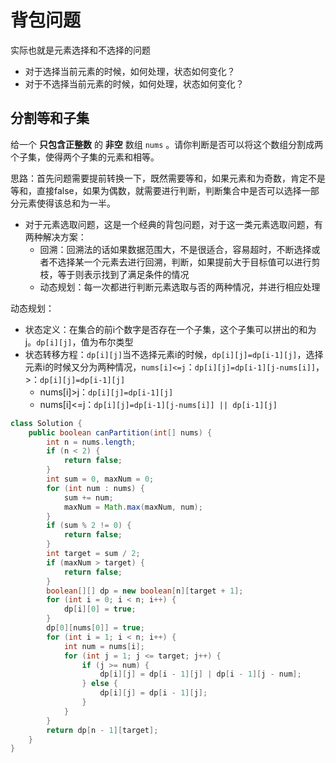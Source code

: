 # 背包问题

实际也就是元素选择和不选择的问题

- 对于选择当前元素的时候，如何处理，状态如何变化？
- 对于不选择当前元素的时候，如何处理，状态如何变化？

## 分割等和子集

给一个 **只包含正整数** 的 **非空** 数组 `nums` 。请你判断是否可以将这个数组分割成两个子集，使得两个子集的元素和相等。

思路：首先问题需要提前转换一下，既然需要等和，如果元素和为奇数，肯定不是等和，直接false，如果为偶数，就需要进行判断，判断集合中是否可以选择一部分元素使得该总和为一半。

- 对于元素选取问题，这是一个经典的背包问题，对于这一类元素选取问题，有两种解决方案：
  - 回溯：回溯法的话如果数据范围大，不是很适合，容易超时，不断选择或者不选择某一个元素去进行回溯，判断，如果提前大于目标值可以进行剪枝，等于则表示找到了满足条件的情况
  - 动态规划：每一次都进行判断元素选取与否的两种情况，并进行相应处理

动态规划：

- 状态定义：在集合的前i个数字是否存在一个子集，这个子集可以拼出的和为j。`dp[i][j]`，值为布尔类型
- 状态转移方程：`dp[i][j]`当不选择元素i的时候，`dp[i][j]=dp[i-1][j]`，选择元素i的时候又分为两种情况，`nums[i]<=j`：`dp[i][j]=dp[i-1][j-nums[i]]`，>：`dp[i][j]=dp[i-1][j]`
  * nums[i]>j：`dp[i][j]=dp[i-1][j]`
  * nums[i]<=j：`dp[i][j]=dp[i-1][j-nums[i]] || dp[i-1][j]`

```java
class Solution {
    public boolean canPartition(int[] nums) {
        int n = nums.length;
        if (n < 2) {
            return false;
        }
        int sum = 0, maxNum = 0;
        for (int num : nums) {
            sum += num;
            maxNum = Math.max(maxNum, num);
        }
        if (sum % 2 != 0) {
            return false;
        }
        int target = sum / 2;
        if (maxNum > target) {
            return false;
        }
        boolean[][] dp = new boolean[n][target + 1];
        for (int i = 0; i < n; i++) {
            dp[i][0] = true;
        }
        dp[0][nums[0]] = true;
        for (int i = 1; i < n; i++) {
            int num = nums[i];
            for (int j = 1; j <= target; j++) {
                if (j >= num) {
                    dp[i][j] = dp[i - 1][j] | dp[i - 1][j - num];
                } else {
                    dp[i][j] = dp[i - 1][j];
                }
            }
        }
        return dp[n - 1][target];
    }
}
```

